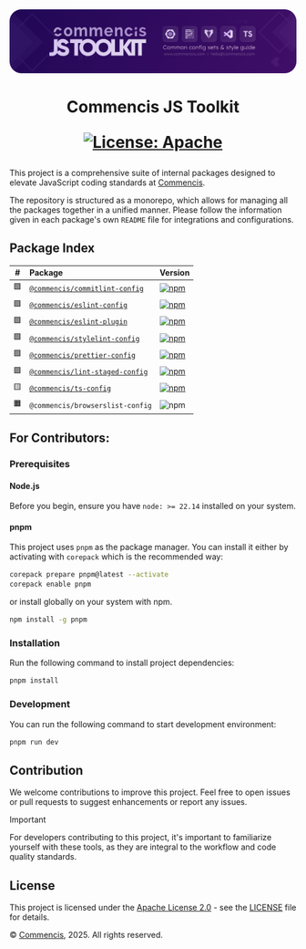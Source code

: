 <picture>
  <source media="(max-width: 400px)" srcset="./assets/js-toolkit-logo-mobile.png">
  <img src="./assets/js-toolkit-logo.png" alt="Commencis JS Toolkit Logo">
</picture>

<h1 align="center">
  Commencis JS Toolkit

[![License: Apache](https://img.shields.io/badge/License-Apache2.0-300E77.svg)](LICENSE)

</h1>

This project is a comprehensive suite of internal packages designed to elevate JavaScript coding standards at [Commencis](https://www.commencis.com/).

The repository is structured as a monorepo, which allows for managing all the packages together in a unified manner. Please follow the information given in each package's own `README` file for integrations and configurations.

## Package Index

| #   | Package                                                          | Version                                                                                                                                                       |
| --- | :--------------------------------------------------------------- | ------------------------------------------------------------------------------------------------------------------------------------------------------------- |
| 🟩  | [`@commencis/commitlint-config`](./packages/commitlint-config)   | [![npm](https://img.shields.io/npm/v/@commencis/commitlint-config?style=flat&label=npm&color=300E77)](https://npmjs.com/package/@commencis/commitlint-config) |
| 🟩  | [`@commencis/eslint-config`](./packages/eslint-config)           | [![npm](https://img.shields.io/npm/v/@commencis/eslint-config?label=npm&color=300E77)](https://npmjs.com/package/@commencis/eslint-config)                    |
| 🟩  | [`@commencis/eslint-plugin`](./packages/eslint-plugin)           | [![npm](https://img.shields.io/npm/v/@commencis/eslint-plugin?label=npm&color=300E77)](https://npmjs.com/package/@commencis/eslint-plugin)                    |
| 🟩  | [`@commencis/stylelint-config`](./packages/stylelint-config)     | [![npm](https://img.shields.io/npm/v/@commencis/stylelint-config?label=npm&color=300E77)](https://npmjs.com/package/@commencis/stylelint-config)              |
| 🟩  | [`@commencis/prettier-config`](./packages/prettier-config)       | [![npm](https://img.shields.io/npm/v/@commencis/prettier-config?label=npm&color=300E77)](https://npmjs.com/package/@commencis/prettier-config)                |
| 🟩  | [`@commencis/lint-staged-config`](./packages/lint-staged-config) | [![npm](https://img.shields.io/npm/v/@commencis/lint-staged-config?label=npm&color=300E77)](https://npmjs.com/package/@commencis/lint-staged-config)          |
| 🟨  | [`@commencis/ts-config`](./packages/ts-config)                   | [![npm](https://img.shields.io/npm/v/@commencis/ts-config?label=npm&color=300E77)](https://npmjs.com/package/@commencis/ts-config)                            |
| 🟧  | `@commencis/browserslist-config`                                 | ![npm](https://img.shields.io/badge/npm----------------grey)                                                                                                  |

## For Contributors:

### Prerequisites

#### Node.js

Before you begin, ensure you have `node: >= 22.14` installed on your system.

#### pnpm

This project uses `pnpm` as the package manager. You can install it either by activating with `corepack` which is the recommended way:

```bash
corepack prepare pnpm@latest --activate
corepack enable pnpm
```

or install globally on your system with npm.

```bash
npm install -g pnpm
```

### Installation

Run the following command to install project dependencies:

```bash
pnpm install
```

### Development

You can run the following command to start development environment:

```bash
pnpm run dev
```

## Contribution

We welcome contributions to improve this project. Feel free to open issues or pull requests to suggest enhancements or report any issues.

> [!IMPORTANT]
> For developers contributing to this project, it's important to familiarize yourself with these tools, as they are integral to the workflow and code quality standards.

## License

This project is licensed under the [Apache License 2.0](https://opensource.org/licenses/Apache-2.0) - see the [LICENSE](./LICENSE) file for details.

© [Commencis](https://www.commencis.com/), 2025. All rights reserved.
